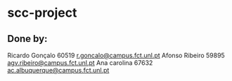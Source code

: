 # scc-project

## Done by:

Ricardo Gonçalo 60519 r.goncalo@campus.fct.unl.pt
Afonso Ribeiro 59895 agv.ribeiro@campus.fct.unl.pt
Ana carolina 67632 ac.albuquerque@campus.fct.unl.pt
